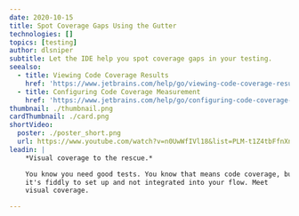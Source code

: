 ```yaml
---
date: 2020-10-15
title: Spot Coverage Gaps Using the Gutter
technologies: []
topics: [testing]
author: dlsniper
subtitle: Let the IDE help you spot coverage gaps in your testing.
seealso:
  - title: Viewing Code Coverage Results
    href: 'https://www.jetbrains.com/help/go/viewing-code-coverage-results.html'
  - title: Configuring Code Coverage Measurement
    href: 'https://www.jetbrains.com/help/go/configuring-code-coverage-measurement.html'
thumbnail: ./thumbnail.png
cardThumbnail: ./card.png
shortVideo:
  poster: ./poster_short.png
  url: https://www.youtube.com/watch?v=n0UwWfIVl18&list=PLM-t1Z4tbFfnXnghmtk6WVz10_pivOw25&index=30&t=0s
leadin: |
    *Visual coverage to the rescue.*

    You know you need good tests. You know that means code coverage, but
    it's fiddly to set up and not integrated into your flow. Meet
    visual coverage.

---
```

